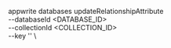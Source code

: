 appwrite databases updateRelationshipAttribute \
        --databaseId <DATABASE_ID> \
        --collectionId <COLLECTION_ID> \
        --key '' \


